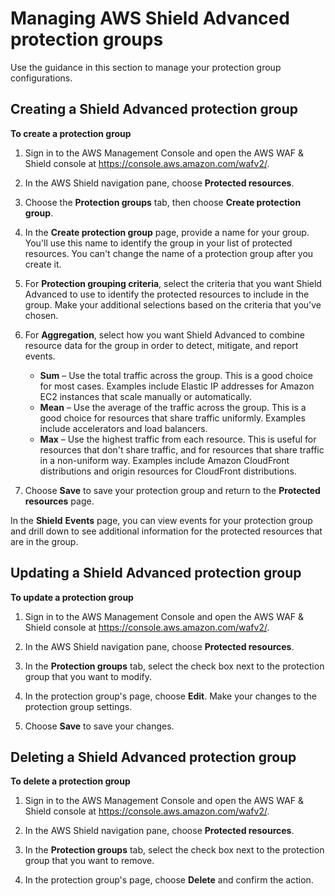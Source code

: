 # Managing AWS Shield Advanced protection groups<a name="manage-protection-group"></a>

Use the guidance in this section to manage your protection group configurations\.

## Creating a Shield Advanced protection group<a name="protection-group-creating"></a>

**To create a protection group**

1. Sign in to the AWS Management Console and open the AWS WAF & Shield console at [https://console\.aws\.amazon\.com/wafv2/](https://console.aws.amazon.com/wafv2/)\. 

1. In the AWS Shield navigation pane, choose **Protected resources**\.

1. Choose the **Protection groups** tab, then choose **Create protection group**\. 

1. In the **Create protection group** page, provide a name for your group\. You'll use this name to identify the group in your list of protected resources\. You can't change the name of a protection group after you create it\. 

1. For **Protection grouping criteria**, select the criteria that you want Shield Advanced to use to identify the protected resources to include in the group\. Make your additional selections based on the criteria that you've chosen\.

1. For **Aggregation**, select how you want Shield Advanced to combine resource data for the group in order to detect, mitigate, and report events\.
   + **Sum** – Use the total traffic across the group\. This is a good choice for most cases\. Examples include Elastic IP addresses for Amazon EC2 instances that scale manually or automatically\. 
   + **Mean** – Use the average of the traffic across the group\. This is a good choice for resources that share traffic uniformly\. Examples include accelerators and load balancers\. 
   + **Max** – Use the highest traffic from each resource\. This is useful for resources that don't share traffic, and for resources that share traffic in a non\-uniform way\. Examples include Amazon CloudFront distributions and origin resources for CloudFront distributions\. 

1. Choose **Save** to save your protection group and return to the **Protected resources** page\.

In the **Shield** **Events** page, you can view events for your protection group and drill down to see additional information for the protected resources that are in the group\. 

## Updating a Shield Advanced protection group<a name="protection-group-updating"></a>

**To update a protection group**

1. Sign in to the AWS Management Console and open the AWS WAF & Shield console at [https://console\.aws\.amazon\.com/wafv2/](https://console.aws.amazon.com/wafv2/)\. 

1. In the AWS Shield navigation pane, choose **Protected resources**\.

1. In the **Protection groups** tab, select the check box next to the protection group that you want to modify\. 

1. In the protection group's page, choose **Edit**\. Make your changes to the protection group settings\. 

1. Choose **Save** to save your changes\.

## Deleting a Shield Advanced protection group<a name="protection-group-deleting"></a>

**To delete a protection group**

1. Sign in to the AWS Management Console and open the AWS WAF & Shield console at [https://console\.aws\.amazon\.com/wafv2/](https://console.aws.amazon.com/wafv2/)\. 

1. In the AWS Shield navigation pane, choose **Protected resources**\.

1. In the **Protection groups** tab, select the check box next to the protection group that you want to remove\. 

1. In the protection group's page, choose **Delete** and confirm the action\. 